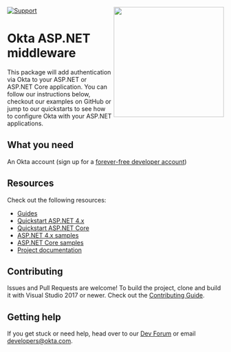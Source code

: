 [<img src="https://devforum.okta.com/uploads/oktadev/original/1X/bf54a16b5fda189e4ad2706fb57cbb7a1e5b8deb.png" align="right" width="256px"/>](https://devforum.okta.com/)

[![Support](https://img.shields.io/badge/support-Developer%20Forum-blue.svg)](https://devforum.okta.com/)


Okta ASP.NET middleware
========================

This package will add authentication via Okta to your ASP.NET or ASP.NET Core application. You can follow our instructions below, checkout our examples on GitHub or jump to our quickstarts to see how to configure Okta with your ASP.NET applications. 

## What you need

An Okta account (sign up for a [forever-free developer account](https://developer.okta.com/signup/))

## Resources

Check out the following resources:

* [Guides](https://developer.okta.com/docs/guides/)
* [Quickstart ASP.NET 4.x](https://developer.okta.com/quickstart/#/okta-sign-in-page/dotnet/aspnet4)
* [Quickstart ASP.NET Core](https://developer.okta.com/quickstart/#/okta-sign-in-page/dotnet/aspnetcore)
* [ASP.NET 4.x samples](https://github.com/okta/samples-aspnet)
* [ASP.NET Core samples](https://github.com/okta/samples-aspnetcore)
* [Project documentation](https://github.com/okta/okta-aspnet/tree/master/docs)

## Contributing

Issues and Pull Requests are welcome! To build the project, clone and build it with Visual Studio 2017 or newer. Check out the [Contributing Guide](https://github.com/okta/okta-aspnet/tree/master/CONTRIBUTING.md).

## Getting help

If you get stuck or need help, head over to our [Dev Forum](https://devforum.okta.com) or email developers@okta.com.
